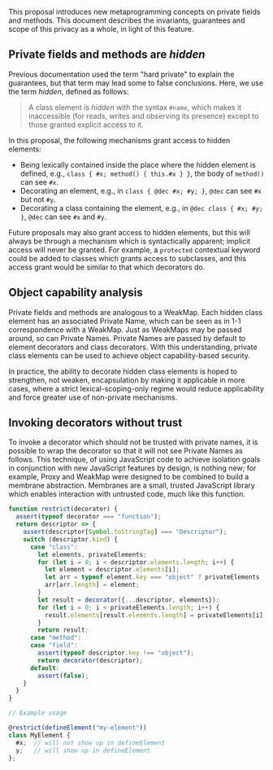This proposal introduces new metaprogramming concepts on private fields and methods. This document describes the invariants, guarantees and scope of this privacy as a whole, in light of this feature.

## Private fields and methods are *hidden*

Previous documentation used the term "hard private" to explain the guarantees, but that term may lead some to false conclusions. Here, we use the term *hidden*, defined as follows:

> A class element is *hidden* with the syntax `#name`, which makes it inaccessible (for reads, writes and observing its presence) except to those granted explicit access to it.

In this proposal, the following mechanisms grant access to hidden elements:
- Being lexically contained inside the place where the hidden element is defined, e.g., `class { #x; method() { this.#x } }`, the body of `method()` can see `#x`.
- Decorating an element, e.g., in `class { @dec #x; #y; }`, `@dec` can see `#x` but not `#y`.
- Decorating a class containing the element, e.g., in `@dec class { #x; #y; }`, `@dec` can see `#x` and `#y`.

Future proposals may also grant access to hidden elements, but this will always be through a mechanism which is syntactically apparent; implicit access will never be granted. For example, a `protected` contextual keyword could be added to classes which grants access to subclasses, and this access grant would be similar to that which decorators do.

## Object capability analysis

Private fields and methods are analogous to a WeakMap. Each hidden class element has an associated Private Name, which can be seen as in 1-1 correspondence with a WeakMap. Just as WeakMaps may be passed around, so can Private Names. Private Names are passed by default to element decorators and class decorators. With this understanding, private class elements can be used to achieve object capability-based security.

In practice, the ability to decorate hidden class elements is hoped to strengthen, not weaken, encapsulation by making it applicable in more cases, where a strict lexical-scoping-only regime would reduce applicability and force greater use of non-private mechanisms.

## Invoking decorators without trust

To invoke a decorator which should not be trusted with private names, it is possible to wrap the decorator so that it will not see Private Names as follows. This technique, of using JavaScript code to achieve isolation goals in conjunction with new JavaScript features by design, is nothing new; for example, Proxy and WeakMap were designed to be combined to build a membrane abstraction. Membranes are a small, trusted JavaScript library which enables interaction with untrusted code, much like this function.

```js
function restrict(decorator) {
  assert(typeof decorator === "function");
  return descriptor => {
    assert(descriptor[Symbol.toStringTag] === "Descriptor");
    switch (descriptor.kind) {
      case "class":
        let elements, privateElements;
        for (let i = 0; i < descriptor.elements.length; i++) {
          let element = descriptor.elements[i];
          let arr = typeof element.key === "object" ? privateElements : elements;
          arr[arr.length] = element;
        }
        let result = decorator({...descriptor, elements});
        for (let i = 0; i < privateElements.length; i++) {
          result.elements[result.elements.length] = privateElements[i];
        }
        return result;
      case "method":
      case "field":
        assert(typeof descriptor.key !== "object");
        return decorator(descriptor);
      default:
        assert(false);
    }
  }
}

// Example usage

@restrict(defineElement("my-element"))
class MyElement {
  #x;  // will not show up in defineElement
  y;   // will show up in defineElement
};
```
